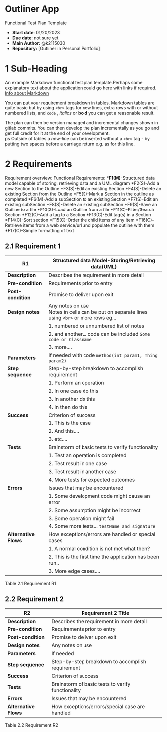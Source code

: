 # Outliner App
Functional Test Plan Template  
- **Start date**: 01/20/2023  
- **Due date**: not sure yet 
- **Main Author:** @k2115030   
- **Repository:**
[Outliner in Personal Portfolio]

# 1 Sub-Heading

An example Markdown functional test plan template.Perhaps some explanatory text about the application could go here with links if required.
[Info about Markdown](https://markdown.land/) 

You can put your requirement breakdown in tables. Markdown tables are quite basic but by using `<br>` tags for new lines, extra rows with or without numbered lists, and `code` , *italics* or **bold** you can get a reasonable result. 

The plan can then be version managed and incremental changes shown in gitlab commits. You can then develop the plan incrementally as you go and get full credit for it at the end of your development.  
ps Outside of tables a *new-line* can be inserted without a `<br>` tag - by putting two spaces before a carriage return e.g. as for this line. 


# 2 Requirements
Requirement overview:
Functional Requirements:
*<b>F1(M)</b>-Structured data model capable of storing, retrieving data and a UML diagram
*F2(S)-Add a new Section to the Outline
*F3(S)-Edit an existing Section
*F4(S)-Delete an existing Section from the Outline
*F5(S)-Mark a Section in the outline as completed
*F6(M)-Add a subSection to an existing Section 
*F7(S)-Edit an existing subSection
*F8(S)-Delete an existing subSection
*F9(S)-Save an Outline to a file
*F10(S)-Load an Outline from a file
*F11(C)-Filter/Search Section
*F12(C)-Add a tag to a Section
*F13(C)-Edit tag(s) in a Section
*F14(C)-Sort section
*F15(C)-Order the child items of any item
*F16(C)-Retrieve items from a web service/url and populate the outline with them
*F17(C)-Simple formatting of text

## 2.1 Requirement 1

| **R1** |   **Structured data Model-Storing/Retrieving data(UML)**    |
| ------ | ------------------------------------ | 
| **Description**      | Describes the requirement in more detail  | 
| **Pre-condition**     | Requirements prior to entry   |      
| **Post-condition**      | Promise to deliver upon exit   | 
| **Design notes**     | Any notes on use <br> Notes in cells can be put on separate lines using `<br>` or more rows eg... |
||1. numbered or unnumbered list of notes |
|| 2. and another... code can be included `Some code or Classname`  | 
|| 3. more.... |
| **Parameters**      | If needed with code `method(int param1, Thing param2)` |    
| **Step sequence**      |  Step-by-step breakdown to accomplish requirement |
||1. Perform an operation|
||2. In one case do this | 
||3. In another do this | 
||4. In then do this |
| **Success**      | Criterion of success |
||1. This is the case|
||2. And this.... |
||3. etc.... |
| **Tests**      |  Brainstorm of basic tests to verify functionality |
||1. Test an operation is completed |
||2. Test result in one case | 
||3. Test result in another case | 
||4. More tests for expected outcomes | 
| **Errors**      | Issues that may be encountered |
||1. Some development code might cause an error|
||2. Some assumption might be incorrect|
||3. Some operation might fail|
||4. Some more tests... `testName and signature`|
| **Alternative Flows**      | How exceptions/errors are handled or special cases |
||1. A normal condition is not met what then?|
||2. This is the first time the application has been run..|
||3. More edge cases....|

Table 2.1 Requirement R1

## 2.2 Requirement 2

| **R2** |   **Requirement 2 Title**    |
| ------ | ------------------------------------ | 
| **Description**      | Describes the requirement in more detail  | 
| **Pre-condition**     | Requirements prior to entry   |      
| **Post-condition**      | Promise to deliver upon exit   | 
| **Design notes**     | Any notes on use |
| **Parameters**      | If needed |    
| **Step sequence**      |  Step-by-step breakdown to accomplish requirement |
| **Success**      | Criterion of success |
| **Tests**      |  Brainstorm of basic tests to verify functionality |
| **Errors**      | Issues that may be encountered 
| **Alternative Flows**      | How exceptions/errors/special case are handled |

Table 2.2 Requirement R2





